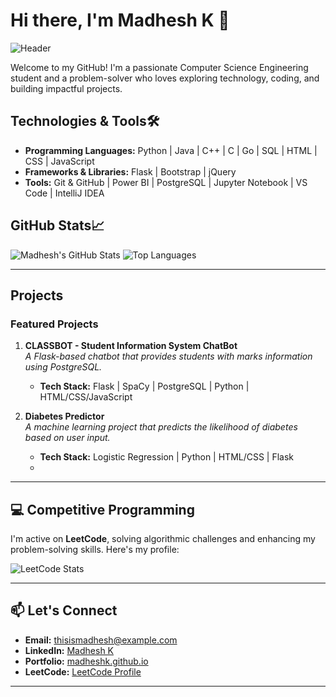 # Hi there, I'm Madhesh K 👋

![Header](https://img.shields.io/badge/Hello%20World%20🌏-I'm%20Madhesh%20K-blue)

Welcome to my GitHub! I'm a passionate Computer Science Engineering student and a problem-solver who loves exploring technology, coding, and building impactful projects.

## Technologies & Tools🛠️

- **Programming Languages:** Python | Java | C++ | C | Go | SQL | HTML | CSS | JavaScript
- **Frameworks & Libraries:** Flask | Bootstrap | jQuery
- **Tools:** Git & GitHub | Power BI | PostgreSQL | Jupyter Notebook | VS Code | IntelliJ IDEA

## GitHub Stats📈

![Madhesh's GitHub Stats](https://github-readme-stats.vercel.app/api?username=Madhesh-GitHub&show_icons=true&theme=radical)
![Top Languages](https://github-readme-stats.vercel.app/api/top-langs/?username=Madhesh-GitHub&layout=compact&theme=radical)

---

## Projects

### Featured Projects

1. **CLASSBOT - Student Information System ChatBot**  
   *A Flask-based chatbot that provides students with marks information using PostgreSQL.*  
   - **Tech Stack:** Flask | SpaCy | PostgreSQL | Python | HTML/CSS/JavaScript

2. **Diabetes Predictor**  
   *A machine learning project that predicts the likelihood of diabetes based on user input.*
   - **Tech Stack:** Logistic Regression | Python | HTML/CSS | Flask
   - 
---

## 💻 Competitive Programming

I'm active on **LeetCode**, solving algorithmic challenges and enhancing my problem-solving skills. Here's my profile:

![LeetCode Stats](https://leetcard.jacoblin.cool/madheshkannan?theme=dark&font=Gudea&ext=contest)

---

## 📫 Let's Connect

- **Email:** [thisismadhesh@example.com](mailto:thisismadhesh@example.com)
- **LinkedIn:** [Madhesh K](https://www.linkedin.com/in/its-madhesh/)
- **Portfolio:** [madheshk.github.io](https://madhesh-github.github.io/MyPortfolio/MyPortfolio/)
- **LeetCode:** [LeetCode Profile](https://leetcode.com/madheshkannan)

---
